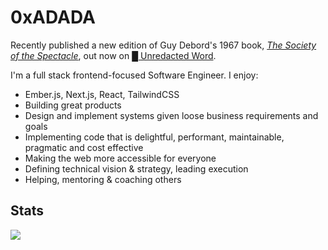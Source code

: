  # 0xADADA

Recently published a new edition of Guy Debord's 1967 book, _[The Society of the
Spectacle](https://unredacted-word.pub/spectacle/)_, out now on [█ Unredacted Word](https://unredacted-word.pub).

I'm a full stack frontend-focused Software Engineer. I enjoy:

* Ember.js, Next.js, React, TailwindCSS
* Building  great products
* Design and implement systems given loose business requirements and goals
* Implementing code that is delightful, performant, maintainable, pragmatic and cost effective
* Making the web more accessible for everyone
* Defining technical vision & strategy, leading execution
* Helping, mentoring & coaching others

## Stats

<a href="https://github.com/0xADADA">
  <img src="https://github-readme-stats.vercel.app/api?username=0xADADA&show_icons=true&theme=transparent&hide_border=true&line_height=20&custom_title=Github"/>
</a>
